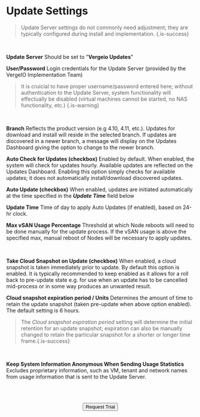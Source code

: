 

# Update Settings

> Update Server settings do not commonly need adjustment; they are typically configured during install and implementation. {.is-success}  

<br>
  
**Update Server**
Should be set to "**Vergeio Updates**"
<br>

**User/Password**
Login credentials for the Update Server (provided by the VergeIO Implementation Team) 
> It is cruicial to have proper username/password entered here; without authentication to the Update Server, system functionality will effectually be disabled (virtual machines cannot be started, no NAS functionality, etc.) {.is-warning}

<br>

**Branch**
Reflects the product version (e.g 4.10, 4.11, etc.). Updates for download and install will reside in the selected branch. If updates are discovered in a newer branch, a message will display on the Updates Dashboard giving the option to change to the newer branch.
<br>

**Auto Check for Updates (checkbox)**
Enabled by default. When enabled, the system will check for updates hourly. Available updates are reflected on the Updates Dashboard. Enabling this option simply checks for available updates; it does not automatically install/download discovered updates.
<br>

**Auto Update (checkbox)**
When enabled, updates are initiated automatically at the time specified in the ***Update Time*** field below
<br>

**Update Time**
Time of day to apply Auto Updates (if enabled), based on 24-hr clock.
<br>

**Max vSAN Usage Percentage**
Threshold at which Node reboots will need to be done manually for the update process. If the vSAN usage is above the specified max, manual reboot of Nodes will be necessary to apply updates.

<br> 

**Take Cloud Snapshot on Update (checkbox)**
When enabled, a cloud snapshot is taken immediately prior to update. By default this option is enabled. It is typically recommended to keep enabled as it allows for a roll back to pre-update state e.g. for use when an update has to be cancelled mid-process or in some way produces an unwanted result.
<br>

**Cloud snapshot expiration period / Units**
Determines the amount of time to retain the update snapshot (taken pre-update when above option enabled). The default setting is 6 hours.

>The *Cloud snapshot expiration period* setting will determine the initial retention for an update snapshot; expiration can also be manually changed to retain the particular snapshot for a shorter or longer time frame.{.is-success}

<br>

**Keep System Information Anonymous When Sending Usage Statistics**
Excludes proprietary information, such as VM, tenant and network names from usage information that is sent to the Update Server.

<br>   



<br>

<div style="text-align:center; margin-bottom:5px">

  <a href="https://www.verge.io/test-drive#Demo-Section"><button class="button-cta">Request Trial</button></a>
</div>